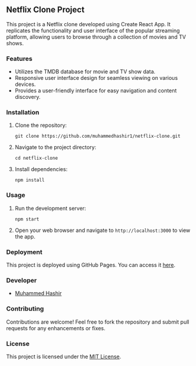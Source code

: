 ## Netflix Clone Project

This project is a Netflix clone developed using Create React App. It replicates the functionality and user interface of the popular streaming platform, allowing users to browse through a collection of movies and TV shows.

### Features
- Utilizes the TMDB database for movie and TV show data.
- Responsive user interface design for seamless viewing on various devices.
- Provides a user-friendly interface for easy navigation and content discovery.

### Installation
1. Clone the repository:
   ```
   git clone https://github.com/muhammedhashir1/netflix-clone.git
   ```
2. Navigate to the project directory:
   ```
   cd netflix-clone
   ```
3. Install dependencies:
   ```
   npm install
   ```

### Usage
1. Run the development server:
   ```
   npm start
   ```
2. Open your web browser and navigate to `http://localhost:3000` to view the app.

### Deployment
This project is deployed using GitHub Pages. You can access it [here](https://muhammedhashir1.github.io/netflix-clone/).

### Developer
- [Muhammed Hashir](https://github.com/muhammedhashir1)

### Contributing
Contributions are welcome! Feel free to fork the repository and submit pull requests for any enhancements or fixes.

### License
This project is licensed under the [MIT License](LICENSE).
